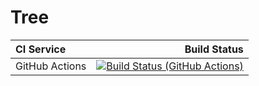# Tree

| **CI Service** |                                                                                                                                                                                 Build Status |
|:---------------|---------------------------------------------------------------------------------------------------------------------------------------------------------------------------------------------:|
| GitHub Actions | [![Build Status (GitHub Actions)](https://github.com/Butters7/HW2_2/actions/workflows/ci-cmake_tests.yml/badge.svg)](https://github.com/Butters7/HW2_2/actions/workflows/ci-cmake_tests.yml) |
